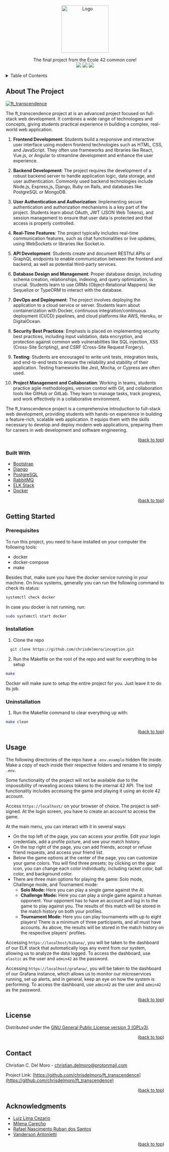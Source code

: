 <div id="top"></div>

<!-- PROJECT SHIELDS -->
<br/>
<p align="center">
    <img src="https://github.com/chrisdelmoro/ft_transcendence/blob/main/resources/repo/ft_transcendencem.png" alt="Logo" width="150" height="150">

  <p align="center">
    The final project from the École 42 common core!
    <br/>
    <img src="https://img.shields.io/badge/Mandatory-OK-brightgreen"/>
    <img src="https://img.shields.io/badge/Bonus-OK-brightgreen"/>
    <img src="https://img.shields.io/badge/Final%20Score-120-blue"/>
  </p>
</p>



<!-- TABLE OF CONTENTS -->
<details>
  <summary>Table of Contents</summary>
  <ol>
    <li>
      <a href="#about-the-project">About The Project</a>
      <ul>
        <li><a href="#built-with">Built With</a></li>
      </ul>
    </li>
    <li>
      <a href="#getting-started">Getting Started</a>
      <ul>
        <li><a href="#prerequisites">Prerequisites</a></li>
        <li><a href="#installation">Installation</a></li>
        <li><a href="#uninstallation">Uninstallation</a></li>
      </ul>
    </li>
    <li><a href="#usage">Usage</a></li>
    <li><a href="#license">License</a></li>
    <li><a href="#contact">Contact</a></li>
    <li><a href="#acknowledgments">Acknowledgments</a></li>
  </ol>
</details>



<!-- ABOUT THE PROJECT -->
## About The Project

[![ft_transcendence][product-screenshot]](https://github.com/chrisdelmoro/ft_transcendence/blob/main/resources/repo/demo.gif)

The ft_transcendence project at is an advanced project focused on full-stack web development. It combines a wide range of technologies and concepts, giving students practical experience in building a complex, real-world web application.

1. **Frontend Development**: Students build a responsive and interactive user interface using modern frontend technologies such as HTML, CSS, and JavaScript. They often use frameworks and libraries like React, Vue.js, or Angular to streamline development and enhance the user experience.

2. **Backend Development**: The project requires the development of a robust backend server to handle application logic, data storage, and user authentication. Commonly used backend technologies include Node.js, Express,js, Django, Ruby on Rails, and databases like PostgreSQL or MongoDB.

3. **User Authentication and Authorization**: Implementing secure authentication and authorization mechanisms is a key part of the project. Students learn about OAuth, JWT (JSON Web Tokens), and session management to ensure that user data is protected and that access is properly controlled.

4. **Real-Time Features**: The project typically includes real-time communication features, such as chat functionalities or live updates, using WebSockets or libraries like Socket.io.

5. **API Development**: Students create and document RESTful APIs or GraphQL endpoints to enable communication between the frontend and backend, as well as potential third-party services.

6. **Database Design and Management**: Proper database design, including schema creation, relationships, indexing, and query optimization, is crucial. Students learn to use ORMs (Object-Relational Mappers) like Sequelize or TypeORM to interact with the database.

7. **DevOps and Deployment**: The project involves deploying the application to a cloud service or server. Students learn about containerization with Docker, continuous integration/continuous deployment (CI/CD) pipelines, and cloud platforms like AWS, Heroku, or DigitalOcean.

8. **Security Best Practices**: Emphasis is placed on implementing security best practices, including input validation, data encryption, and protection against common web vulnerabilities like SQL injection, XSS (Cross-Site Scripting), and CSRF (Cross-Site Request Forgery).

9. **Testing**: Students are encouraged to write unit tests, integration tests, and end-to-end tests to ensure the reliability and stability of their application. Testing frameworks like Jest, Mocha, or Cypress are often used.

10. **Project Management and Collaboration**: Working in teams, students practice agile methodologies, version control with Git, and collaboration tools like GitHub or GitLab. They learn to manage tasks, track progress, and work effectively in a collaborative environment.

The ft_transcendence project is a comprehensive introduction to full-stack web development, providing students with hands-on experience in building a feature-rich, scalable web application. It equips them with the skills necessary to develop and deploy modern web applications, preparing them for careers in web development and software engineering.

<p align="right">(<a href="#top">back to top</a>)</p>



### Built With

* [Bootstrap](https://getbootstrap.com)
* [Django](https://www.djangoproject.com/)
* [PostgreSQL](https://www.postgresql.org/)
* [RabbitMQ](https://www.rabbitmq.com/)
* [ELK Stack](https://www.elastic.co/elastic-stack/)
* [Docker](https://www.docker.com/)

<p align="right">(<a href="#top">back to top</a>)</p>



<!-- GETTING STARTED -->
## Getting Started

### Prerequisites

To run this project, you need to have installed on your computer the following tools:

* docker
* docker-compose
* make

Besides that, make sure you have the docker service running in your machine. On linux systems, generally you can run the following command to check its status:
```sh
systemctl check docker
```
In case you docker is not running, run:
```sh
sudo systemctl start docker
```

### Installation

1. Clone the repo
```sh
  git clone https://github.com/chrisdelmoro/inception.git
```
2. Run the Makefile on the root of the repo and wait for everything to be setup
```sh
make
```
Docker will make sure to setup the entire project for you. Just leave it to do its job.

### Uninstallation

1. Run the Makefile command to clear everything up with:
```sh
make clean
```


<p align="right">(<a href="#top">back to top</a>)</p>


<!-- USAGE EXAMPLES -->
## Usage
The following directories of the repo have a ```.env.example``` hidden file inside. Make a copy of each inside their respective folders and rename it to simply ```.env```.

Some functionality of the project will not be available due to the impossibility of revealing access tokens to the internal 42 API. The lost functionality includes accessing the game and playing it using an école 42 account.

Access ```https://localhost/``` on your browser of choice. The project is self-signed. At the login screen, you have to create an account to access the game.

At the main menu, you can interact with it in several ways:

* On the top left of the page, you can access your profile. Edit your login credentials, add a profile picture, and see your match history.
* On the top right of the page, you can add friends, accept or refuse friend requests, and access your friend list.
* Below the game options at the center of the page, you can customize your game colors. You will find three presets; by clicking on the gear icon, you can change each color individually, including racket color, ball color, and background color.
* There are three main options for playing the game: Solo mode, Challenge mode, and Tournament mode:
    * **Solo Mode:** Here you can play a single game against the AI.
    * **Challenge Mode:** Here you can play a single game against a human opponent. Your opponent has to have an account and log in to the game to play against you. The results of this match will be stored in the match history on both your profiles.
    * **Tournament Mode:** Here you can play tournaments with up to eight players! There is a minimum of three participants, and all must have accounts. As above, the results will be stored in the match history on the respective players' profiles.

Accessing ```https://localhost/kibana/```, you will be taken to the dashboard of our ELK stack that automatically logs any event from our system, allowing us to analyze the data logged. To access the dashboard, use ```elastic``` as the user and ```admin42``` as the password.

Accessing ```https://localhost/grafana/```, you will be taken to the dashboard of our Grafana instance, which allows us to monitor our microservices running, set up alerts, and in general, keep an eye on how the system is performing. To access the dashboard, use ```admin42``` as the user and ```admin42``` as the password.

<p align="right">(<a href="#top">back to top</a>)</p>


<!-- LICENSE -->
## License

Distributed under the [GNU General Public License version 3 (GPLv3)](https://www.gnu.org/licenses/gpl-3.0.html). 

<p align="right">(<a href="#top">back to top</a>)</p>


<!-- CONTACT -->
## Contact

Christian C. Del Moro - christian.delmoro@protonmail.com

Project Link: [https://github.com/chrisdelmoro/ft_transcendence](https://github.com/chrisdelmoro/ft_transcendence)

<p align="right">(<a href="#top">back to top</a>)</p>


<!-- ACKNOWLEDGMENTS -->
## Acknowledgments

* [Luiz Lima Cezario](https://github.com/luizlcezario)
* [Milena Carecho](https://github.com/m-carecho)
* [Rafael Nascimento Ruban dos Santos](https://github.com/RafaelNRS)
* [Vanderson Antonietti](https://github.com/VanAntonietti)

<p align="right">(<a href="#top">back to top</a>)</p>



<!-- MARKDOWN LINKS & IMAGES -->
<!-- https://www.markdownguide.org/basic-syntax/#reference-style-links -->
[product-screenshot]: https://github.com/chrisdelmoro/ft_transcendence/blob/main/resources/repo/demo.gif
